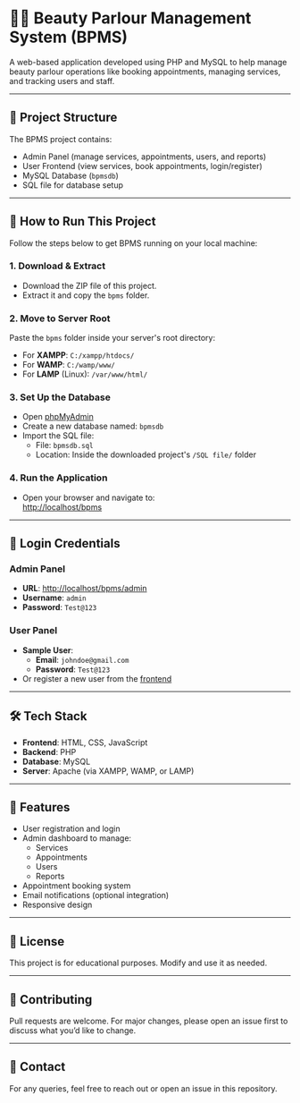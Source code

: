 # 💇‍♀️ Beauty Parlour Management System (BPMS)

A web-based application developed using PHP and MySQL to help manage beauty parlour operations like booking appointments, managing services, and tracking users and staff.

---

## 📁 Project Structure

The BPMS project contains:

- Admin Panel (manage services, appointments, users, and reports)
- User Frontend (view services, book appointments, login/register)
- MySQL Database (`bpmsdb`)
- SQL file for database setup

---

## 🚀 How to Run This Project

Follow the steps below to get BPMS running on your local machine:

### 1. **Download & Extract**
- Download the ZIP file of this project.
- Extract it and copy the `bpms` folder.

### 2. **Move to Server Root**
Paste the `bpms` folder inside your server's root directory:

- For **XAMPP**: `C:/xampp/htdocs/`
- For **WAMP**: `C:/wamp/www/`
- For **LAMP** (Linux): `/var/www/html/`

### 3. **Set Up the Database**
- Open [phpMyAdmin](http://localhost/phpmyadmin)
- Create a new database named: `bpmsdb`
- Import the SQL file:  
  - File: `bpmsdb.sql`  
  - Location: Inside the downloaded project's `/SQL file/` folder

### 4. **Run the Application**
- Open your browser and navigate to:  
  [http://localhost/bpms](http://localhost/bpms)

---

## 🔐 Login Credentials

### Admin Panel
- **URL**: [http://localhost/bpms/admin](http://localhost/bpms/admin)
- **Username**: `admin`  
- **Password**: `Test@123`

### User Panel
- **Sample User**:  
  - **Email**: `johndoe@gmail.com`  
  - **Password**: `Test@123`
- Or register a new user from the [frontend](http://localhost/bpms)

---

## 🛠 Tech Stack

- **Frontend**: HTML, CSS, JavaScript
- **Backend**: PHP
- **Database**: MySQL
- **Server**: Apache (via XAMPP, WAMP, or LAMP)

---

## 📌 Features

- User registration and login
- Admin dashboard to manage:
  - Services
  - Appointments
  - Users
  - Reports
- Appointment booking system
- Email notifications (optional integration)
- Responsive design

---

## 📎 License

This project is for educational purposes. Modify and use it as needed.

---

## 🤝 Contributing

Pull requests are welcome. For major changes, please open an issue first to discuss what you’d like to change.

---

## 📧 Contact

For any queries, feel free to reach out or open an issue in this repository.

